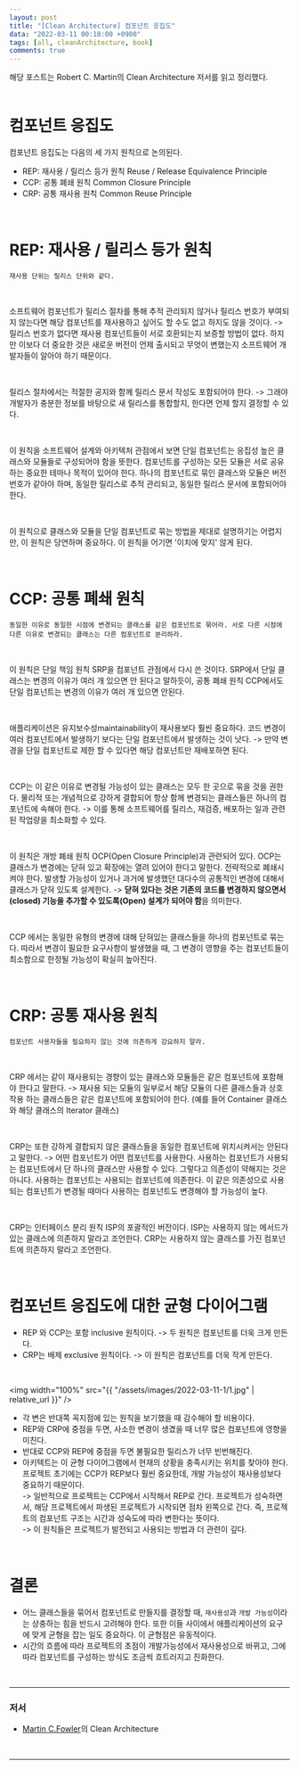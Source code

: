 ```yaml
---
layout: post
title: "[Clean Architecture] 컴포넌트 응집도"
data: "2022-03-11 00:10:00 +0900"
tags: [all, cleanArchitecture, book]
comments: true
---
```


해당 포스트는 Robert C. Martin의 Clean Architecture 저서를 읽고 정리했다.
<br>
<br>

# 컴포넌트 응집도

컴포넌트 응집도는 다음의 세 가지 원칙으로 논의된다.

- REP: 재사용 / 릴리스 등가 원칙 Reuse / Release Equivalence Principle
- CCP: 공통 폐쇄 원칙 Common Closure Principle
- CRP: 공통 재사용 원칙 Common Reuse Principle

<br>

# REP: 재사용 / 릴리스 등가 원칙

`재사용 단위는 릴리스 단위와 같다.`

<br>

소프트웨어 컴포넌트가 릴리스 절차를 통해 추적 관리되지 않거나 릴리스 번호가 부여되지 않는다면 해당 컴포넌트를 재사용하고 싶어도 할 수도 없고 하지도 않을 것이다.
-> 릴리스 번호가 없다면 재사용 컴포넌트들이 서로 호환되는지 보증할 방법이 없다. 하지만 이보다 더 중요한 것은 새로운 버전이 언제 출시되고 무엇이 변했는지 소프트웨어 개발자들이 알아야 하기 때문이다.

<br>

릴리스 절차에서는 적절한 공지와 함께 릴리스 문서 작성도 포함되어야 한다.
-> 그래야 개발자가 충분한 정보를 바탕으로 새 릴리스를 통합할지, 한다면 언제 할지 결정할 수 있다.

<br>

이 원칙을 소프트웨어 설계와 아키텍처 관점에서 보면 단일 컴포넌트는 응집성 높은 클래스와 모듈들로 구성되어야 함을 뜻한다. 컴포넌트를 구성하는 모든 모듈은 서로 공유하는 중요한 테마나 목적이 있어야 한다. 하나의 컴포넌트로 묶인 클래스와 모듈은 버전 번호가 같아야 하며, 동일한 릴리스로 추적 관리되고, 동일한 릴리스 문서에 포함되어야 한다.

<br>

이 원칙으로 클래스와 모듈을 단일 컴포넌트로 묶는 방법을 제대로 설명하기는 어렵지만, 이 원칙은 당연하며 중요하다. 이 원칙을 어기면 '이치에 맞지' 않게 된다.

<br>

# CCP: 공통 폐쇄 원칙

`동일한 이유로 동일한 시점에 변경되는 클래스를 같은 컴포넌트로 묶어라. 서로 다른 시점에 다른 이유로 변경되는 클래스는 다른 컴포넌트로 분리하라.`

<br>

이 원칙은 단일 책임 원칙 SRP을 컴포넌트 관점에서 다시 쓴 것이다. SRP에서 단일 클래스는 변경의 이유가 여러 개 있으면 안 된다고 말하듯이, 공통 폐쇄 원칙 CCP에서도 단일 컴포넌트는 변경의 이유가 여러 개 있으면 안된다.

<br>

애플리케이션은 유지보수성maintainability이 재사용보다 훨씬 중요하다. 코드 변경이 여러 컴포넌트에서 발생하기 보다는 단일 컴포넌트에서 발생하는 것이 낫다.
-> 만약 변경을 단일 컴포넌트로 제한 할 수 있다면 해당 컴포넌트만 재배포하면 된다.

<br>

CCP는 이 같은 이유로 변경될 가능성이 있는 클래스는 모두 한 곳으로 묶을 것을 권한다. 물리적 또는 개념적으로 강하게 결합되어 항상 함께 변경되는 클래스들은 하나의 컴포넌트에 속해야 한다.
-> 이를 통해 소프트웨어를 릴리스, 재검증, 배포하는 일과 관련된 작업량을 최소화할 수 있다.

<br>

이 원칙은 개방 폐쇄 원칙 OCP(Open Closure Principle)과 관련되어 있다. OCP는 클래스가 변경에는 닫혀 있고 확장에는 열려 있어야 한다고 말한다. 전략적으로 폐쇄시켜야 한다. 발생할 가능성이 있거나 과거에 발생했던 대다수의 공통적인 변경에 대해서 클래스가 닫혀 있도록 설계한다.
-> **닫혀 있다는 것은 기존의 코드를 변경하지 않으면서 (closed) 기능을 추가할 수 있도록(Open) 설계가 되어야 함**을 의미한다.

<br>

CCP 에서는 동일한 유형의 변경에 대해 닫혀있는 클래스들을 하나의 컴포넌트로 묶는다. 따라서 변경이 필요한 요구사항이 발생했을 때, 그 변경이 영향을 주는 컴포넌트들이 최소함으로 한정될 가능성이 확실히 높아진다.

<br>

# CRP: 공통 재사용 원칙

`컴포넌트 사용자들을 필요하지 않는 것에 의존하게 강요하지 말라.`

<br>

CRP 에서는 같이 재사용되는 경향이 있는 클래스와 모듈들은 같은 컴포넌트에 포함해야 한다고 말한다.
-> 재사용 되는 모듈의 일부로서 해당 모듈의 다른 클래스들과 상호작용 하는 클래스들은 같은 컴포넌트에 포함되어야 한다. (예를 들어 Container 클래스와 해당 클래스의 Iterator 클래스)

<br>

CRP는 또한 강하게 결합되지 않은 클래스들을 동일한 컴포넌트에 위치시켜서는 안된다고 말한다.
-> 어떤 컴포넌트가 어떤 컴포넌트를 사용한다. 사용하는 컴포넌트가 사용되는 컴포넌트에서 단 하나의 클래스만 사용할 수 있다. 그렇다고 의존성이 약해지는 것은 아니다. 사용하는 컴포넌트는 사용되는 컴포넌트에 의존한다. 이 같은 의존성으로 사용되는 컴포넌트가 변경될 때마다 사용하는 컴포넌트도 변경해야 할 가능성이 높다.

<br>

CRP는 인터페이스 분리 원칙 ISP의 포괄적인 버전이다. ISP는 사용하지 않는 메서드가 있는 클래스에 의존하지 말라고 조언한다. CRP는 사용하지 않는 클래스를 가진 컴포넌트에 의존하지 말라고 조언한다.

<br>

# 컴포넌트 응집도에 대한 균형 다이어그램

- REP 와 CCP는 포함 inclusive 원칙이다. -> 두 원칙은 컴포넌트를 더욱 크게 만든다.
- CRP는 배제 exclusive 원칙이다. -> 이 원칙은 컴포넌트를 더욱 작게 만든다.

<br>

<img width="100%" src="{{ "/assets/images/2022-03-11-1/1.jpg" | relative_url }}" />

- 각 변은 반대쪽 꼭지점에 있는 원칙을 보기했을 때 감수해야 할 비용이다.
- REP와 CRP에 중점을 두면, 사소한 변경이 생겼을 때 너무 많은 컴포넌트에 영향을 미친다.
- 반대로 CCP와 REP에 중점을 두면 불필요한 릴리스가 너무 빈번해진다.
- 아키텍트는 이 균형 다이어그램에서 현재의 상황을 충족시키는 위치를 찾아야 한다. 프로젝트 초기에는 CCP가 REP보다 훨씬 중요한데, 개발 가능성이 재사용성보다 중요하기 때문이다.<br>
  -> 일반적으로 프로젝트는 CCP에서 시작해서 REP로 간다. 프로젝트가 성숙하면서, 해당 프로젝트에서 파생된 프로젝트가 시작되면 점차 왼쪽으로 간다. 즉, 프로젝트의 컴포넌트 구조는 시간과 성숙도에 따라 변한다는 뜻이다.<br>
  -> 이 원칙들은 프로젝트가 발전되고 사용되는 방법과 더 관련이 깊다.

<br>

# 결론

- 어느 클래스들을 묶어서 컴포넌트로 만들지를 결정할 때, `재사용성`과 `개발 가능성`이라는 상충하는 힘을 반드시 고려해야 한다. 또한 이들 사이에서 애플리케이션의 요구에 맞게 균형을 잡는 일도 중요하다. 이 균형점은 유동적이다.
- 시간의 흐름에 따라 프로젝트의 초점이 개발가능성에서 재사용성으로 바뀌고, 그에 따라 컴포넌트를 구성하는 방식도 조금씩 흐트러지고 진화한다.

<br>

---

### 저서

- <a href="https://martinfowler.com" target="_blank">Martin C.Fowler</a>의 Clean Architecture

<br>

---
